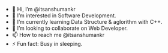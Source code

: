 - 👋 Hi, I’m @itsanshumankr
- 👀 I’m interested in Software Development.
- 🌱 I’m currently learning Data Structure & aglorithm with C++.
- 💞️ I’m looking to collaborate on Web Developer.
- 📫 How to reach me @itsanshumankr
- ⚡ Fun fact: Busy in sleeping.
